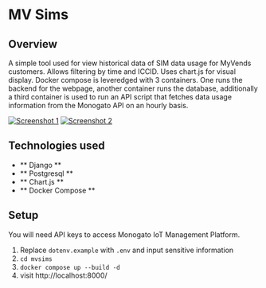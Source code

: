 # MV Sims #

## Overview
A simple tool used for view historical data of SIM data usage for MyVends customers. Allows filtering by time and ICCID. Uses chart.js for visual display. Docker compose is leveredged with 3 containers. One runs the backend for the webpage, another container runs the database, additionally a third container is used to run an API script that fetches data usage information from the Monogato API on an hourly basis.

[![Screenshot 1](https://i.ibb.co/8zqqFxC/Screenshot-2024-10-21-at-9-17-11-PM.png)](https://ibb.co/rbYYnpj)
[![Screenshot 2](https://i.ibb.co/WWf5CS4/Screenshot-2024-10-21-at-9-18-12-PM.png)](https://ibb.co/wN4gtDF)




## Technologies used
- ** Django **
- ** Postgresql **
- ** Chart.js **
- ** Docker Compose **


## Setup
You will need API keys to access Monogato IoT Management Platform.
1. Replace `dotenv.example` with `.env` and input sensitive information
2. `cd mvsims`
3. `docker compose up --build -d`
4. visit http://localhost:8000/







